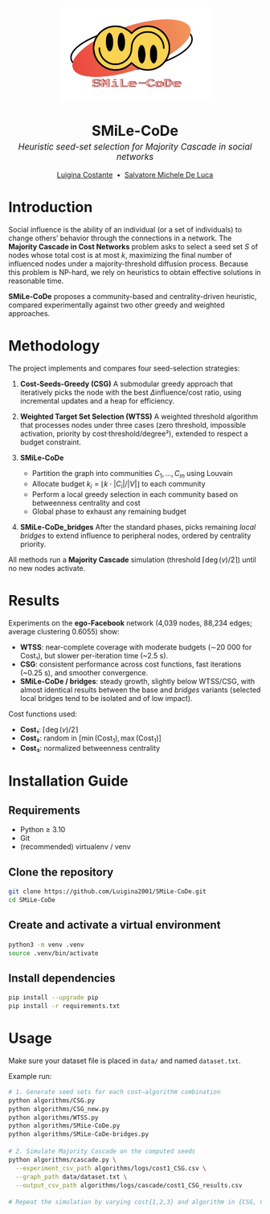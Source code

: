 <div align="center">
    <img src="./assets/SMiLe-CoDe_logo_noBG.png" alt="SMiLe-CoDe logo" width="300"/>
</div>
<div align="center">
  <h1 style="margin-bottom: 0.2em;">SMiLe-CoDe</h1>
  <p style="font-size: 1.2em; font-style: italic; margin-top: 0;">
    Heuristic seed-set selection for Majority Cascade in social networks
  </p>
  <p style="margin-top: 1em;">
    <a href="https://github.com/Luigina2001" target="_blank">Luigina Costante</a>
    &nbsp;•&nbsp;
    <a href="https://github.com/SalvatoreDL01" target="_blank">Salvatore Michele De Luca</a>
  </p>
</div>

# Introduction

Social influence is the ability of an individual (or a set of individuals) to change others’ behavior through the connections in a network. The **Majority Cascade in Cost Networks** problem asks to select a seed set $S$ of nodes whose total cost is at most $k$, maximizing the final number of influenced nodes under a majority-threshold diffusion process. Because this problem is NP-hard, we rely on heuristics to obtain effective solutions in reasonable time.

**SMiLe-CoDe** proposes a community-based and centrality-driven heuristic, compared experimentally against two other greedy and weighted approaches.

# Methodology

The project implements and compares four seed-selection strategies:

1. **Cost‐Seeds‐Greedy (CSG)**
   A submodular greedy approach that iteratively picks the node with the best $\Delta\text{influence}/\text{cost}$ ratio, using incremental updates and a heap for efficiency.

2. **Weighted Target Set Selection (WTSS)**
   A weighted threshold algorithm that processes nodes under three cases (zero threshold, impossible activation, priority by cost·threshold/degree²), extended to respect a budget constraint.

3. **SMiLe-CoDe**

   * Partition the graph into communities $C_1,\dots,C_m$ using Louvain
   * Allocate budget $k_i = \lfloor k\cdot |C_i|/|V|\rfloor$ to each community
   * Perform a local greedy selection in each community based on betweenness centrality and cost
   * Global phase to exhaust any remaining budget

4. **SMiLe-CoDe\_bridges**
   After the standard phases, picks remaining *local bridges* to extend influence to peripheral nodes, ordered by centrality priority.

All methods run a **Majority Cascade** simulation (threshold $\lceil\deg(v)/2\rceil$) until no new nodes activate.

# Results

Experiments on the **ego-Facebook** network (4,039 nodes, 88,234 edges; average clustering 0.6055) show:

* **WTSS**: near-complete coverage with moderate budgets (∼20 000 for Cost₁), but slower per-iteration time (\~2.5 s).
* **CSG**: consistent performance across cost functions, fast iterations (\~0.25 s), and smoother convergence.
* **SMiLe-CoDe / bridges**: steady growth, slightly below WTSS/CSG, with almost identical results between the base and *bridges* variants (selected local bridges tend to be isolated and of low impact).

Cost functions used:

* **Cost₁**: $\lceil\deg(v)/2\rceil$
* **Cost₂**: random in $[\min(\text{Cost}_1), \max(\text{Cost}_1)]$
* **Cost₃**: normalized betweenness centrality

# Installation Guide

## Requirements

* Python ≥ 3.10
* Git
* (recommended) virtualenv / venv

## Clone the repository

```bash
git clone https://github.com/Luigina2001/SMiLe-CoDe.git
cd SMiLe-CoDe
```

## Create and activate a virtual environment

```bash
python3 -m venv .venv
source .venv/bin/activate
```

## Install dependencies

```bash
pip install --upgrade pip
pip install -r requirements.txt
```

# Usage

Make sure your dataset file is placed in `data/` and named `dataset.txt`.

Example run:

```bash
# 1. Generate seed sets for each cost–algorithm combination
python algorithms/CSG.py
python algorithms/CSG_new.py
python algorithms/WTSS.py
python algorithms/SMiLe-CoDe.py
python algorithms/SMiLe-CoDe-bridges.py

# 2. Simulate Majority Cascade on the computed seeds
python algorithms/cascade.py \
  --experiment_csv_path algorithms/logs/cost1_CSG.csv \
  --graph_path data/dataset.txt \
  --output_csv_path algorithms/logs/cascade/cost1_CSG_results.csv

# Repeat the simulation by varying cost{1,2,3} and algorithm in {CSG, CSG_new, WTSS, SMiLe-CoDe, SMiLe-CoDe-bridges}
```
